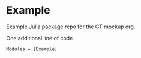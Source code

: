 # Example

Example Julia package repo for the GT mockup org.

One additional line of code

```@autodocs
Modules = [Example]
```
